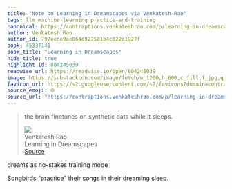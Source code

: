 ```yaml
---
title: "Note on Learning in Dreamscapes via Venkatesh Rao"
tags: llm machine-learning practice-and-training
canonical: https://contraptions.venkateshrao.com/p/learning-in-dreamscapes
author: Venkatesh Rao
author_id: 797eede9ae064d927581b4c022a1927f
book: 45337141
book_title: "Learning in Dreamscapes"
hide_title: true
highlight_id: 804245039
readwise_url: https://readwise.io/open/804245039
image: https://substackcdn.com/image/fetch/w_1200,h_600,c_fill,f_jpg,q_auto:good,fl_progressive:steep,g_auto/https%3A%2F%2Fbucketeer-e05bbc84-baa3-437e-9518-adb32be77984.s3.amazonaws.com%2Fpublic%2Fimages%2Ff139bf53-f5dc-4d6a-a159-4478fe7cd529_1280x1280.png
favicon_url: https://s2.googleusercontent.com/s2/favicons?domain=contraptions.venkateshrao.com
source_emoji: 🌐
source_url: "https://contraptions.venkateshrao.com/p/learning-in-dreamscapes#:~:text=the%20brain%20finetunes,while%20it%20sleeps."
---
```


> the brain finetunes on synthetic data while it sleeps.
> <div class="quoteback-footer"><div class="quoteback-avatar"><img class="mini-favicon" src="https://s2.googleusercontent.com/s2/favicons?domain=contraptions.venkateshrao.com"></div><div class="quoteback-metadata"><div class="metadata-inner"><span style="display:none">FROM:</span><div aria-label="Venkatesh Rao" class="quoteback-author"> Venkatesh Rao</div><div aria-label="Learning in Dreamscapes" class="quoteback-title"> Learning in Dreamscapes</div></div></div><div class="quoteback-backlink"><a target="_blank" aria-label="go to the full text of this quotation" rel="noopener" href="https://contraptions.venkateshrao.com/p/learning-in-dreamscapes#:~:text=the%20brain%20finetunes,while%20it%20sleeps." class="quoteback-arrow"> Source</a></div></div>

dreams as no-stakes training mode

Songbirds “practice” their songs in their dreaming sleep.